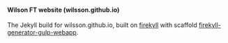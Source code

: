 #### Wilson FT website (wilsson.github.io)

The Jekyll build for wilsson.github.io, built on [firekyll](https://www.npmjs.com/package/firekyll) with scaffold 
[firekyll-generator-gulp-webapp](https://www.npmjs.com/package/firekyll-generator-gulp-webapp).